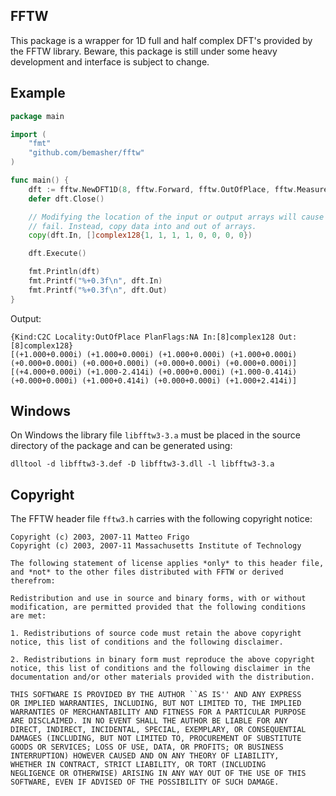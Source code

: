 ## FFTW
This package is a wrapper for 1D full and half complex DFT's provided by the FFTW library. Beware, this package is still under some heavy development and interface is subject to change.

## Example
```Go
package main

import (
	"fmt"
	"github.com/bemasher/fftw"
)

func main() {
	dft := fftw.NewDFT1D(8, fftw.Forward, fftw.OutOfPlace, fftw.Measure)
	defer dft.Close()

	// Modifying the location of the input or output arrays will cause FFTW to
	// fail. Instead, copy data into and out of arrays.
	copy(dft.In, []complex128{1, 1, 1, 1, 0, 0, 0, 0})

	dft.Execute()

	fmt.Println(dft)
	fmt.Printf("%+0.3f\n", dft.In)
	fmt.Printf("%+0.3f\n", dft.Out)
}
```
Output:
```
{Kind:C2C Locality:OutOfPlace PlanFlags:NA In:[8]complex128 Out:[8]complex128}
[(+1.000+0.000i) (+1.000+0.000i) (+1.000+0.000i) (+1.000+0.000i) (+0.000+0.000i) (+0.000+0.000i) (+0.000+0.000i) (+0.000+0.000i)]
[(+4.000+0.000i) (+1.000-2.414i) (+0.000+0.000i) (+1.000-0.414i) (+0.000+0.000i) (+1.000+0.414i) (+0.000+0.000i) (+1.000+2.414i)]
```

## Windows
On Windows the library file `libfftw3-3.a` must be placed in the source directory of the package and can be generated using:
	
	dlltool -d libfftw3-3.def -D libfftw3-3.dll -l libfftw3-3.a

## Copyright
The FFTW header file `fftw3.h` carries with the following copyright notice:

	Copyright (c) 2003, 2007-11 Matteo Frigo
	Copyright (c) 2003, 2007-11 Massachusetts Institute of Technology

	The following statement of license applies *only* to this header file,
	and *not* to the other files distributed with FFTW or derived therefrom:

	Redistribution and use in source and binary forms, with or without
	modification, are permitted provided that the following conditions
	are met:

	1. Redistributions of source code must retain the above copyright
	notice, this list of conditions and the following disclaimer.

	2. Redistributions in binary form must reproduce the above copyright
	notice, this list of conditions and the following disclaimer in the
	documentation and/or other materials provided with the distribution.

	THIS SOFTWARE IS PROVIDED BY THE AUTHOR ``AS IS'' AND ANY EXPRESS
	OR IMPLIED WARRANTIES, INCLUDING, BUT NOT LIMITED TO, THE IMPLIED
	WARRANTIES OF MERCHANTABILITY AND FITNESS FOR A PARTICULAR PURPOSE
	ARE DISCLAIMED. IN NO EVENT SHALL THE AUTHOR BE LIABLE FOR ANY
	DIRECT, INDIRECT, INCIDENTAL, SPECIAL, EXEMPLARY, OR CONSEQUENTIAL
	DAMAGES (INCLUDING, BUT NOT LIMITED TO, PROCUREMENT OF SUBSTITUTE
	GOODS OR SERVICES; LOSS OF USE, DATA, OR PROFITS; OR BUSINESS
	INTERRUPTION) HOWEVER CAUSED AND ON ANY THEORY OF LIABILITY,
	WHETHER IN CONTRACT, STRICT LIABILITY, OR TORT (INCLUDING
	NEGLIGENCE OR OTHERWISE) ARISING IN ANY WAY OUT OF THE USE OF THIS
	SOFTWARE, EVEN IF ADVISED OF THE POSSIBILITY OF SUCH DAMAGE.
